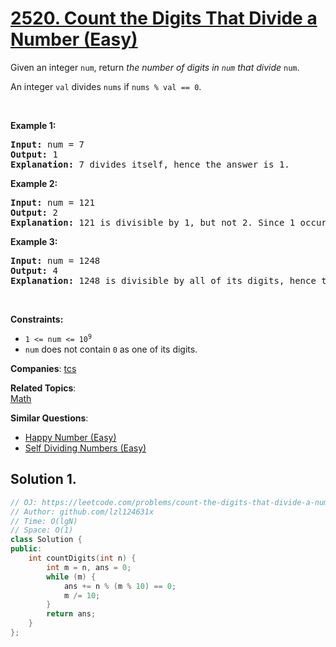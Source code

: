 # [2520. Count the Digits That Divide a Number (Easy)](https://leetcode.com/problems/count-the-digits-that-divide-a-number)

<p>Given an integer <code>num</code>, return <em>the number of digits in <code>num</code> that divide </em><code>num</code>.</p>
<p>An integer <code>val</code> divides <code>nums</code> if <code>nums % val == 0</code>.</p>
<p>&nbsp;</p>
<p><strong>Example 1:</strong></p>
<pre><strong>Input:</strong> num = 7
<strong>Output:</strong> 1
<strong>Explanation:</strong> 7 divides itself, hence the answer is 1.
</pre>
<p><strong>Example 2:</strong></p>
<pre><strong>Input:</strong> num = 121
<strong>Output:</strong> 2
<strong>Explanation:</strong> 121 is divisible by 1, but not 2. Since 1 occurs twice as a digit, we return 2.
</pre>
<p><strong>Example 3:</strong></p>
<pre><strong>Input:</strong> num = 1248
<strong>Output:</strong> 4
<strong>Explanation:</strong> 1248 is divisible by all of its digits, hence the answer is 4.
</pre>
<p>&nbsp;</p>
<p><strong>Constraints:</strong></p>
<ul>
	<li><code>1 &lt;= num &lt;= 10<sup>9</sup></code></li>
	<li><code>num</code> does not contain <code>0</code> as one of its digits.</li>
</ul>

**Companies**:
[tcs](https://leetcode.com/company/tcs)

**Related Topics**:  
[Math](https://leetcode.com/tag/math/)

**Similar Questions**:
* [Happy Number (Easy)](https://leetcode.com/problems/happy-number/)
* [Self Dividing Numbers (Easy)](https://leetcode.com/problems/self-dividing-numbers/)

## Solution 1.

```cpp
// OJ: https://leetcode.com/problems/count-the-digits-that-divide-a-number
// Author: github.com/lzl124631x
// Time: O(lgN)
// Space: O(1)
class Solution {
public:
    int countDigits(int n) {
        int m = n, ans = 0;
        while (m) {
            ans += n % (m % 10) == 0;
            m /= 10;
        }
        return ans;
    }
};
```